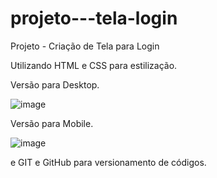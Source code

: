 # projeto---tela-login
Projeto - Criação de Tela para Login

Utilizando HTML e CSS para estilização.

Versão para Desktop.

![image](https://user-images.githubusercontent.com/98652708/157698610-55b7e9a1-28c1-493d-aff2-1981a5786ee4.png)

Versão para Mobile.

![image](https://user-images.githubusercontent.com/98652708/157699132-aeb011ef-b89f-4122-8aa5-dbca7b290b78.png)

e GIT e GitHub para versionamento de códigos.
